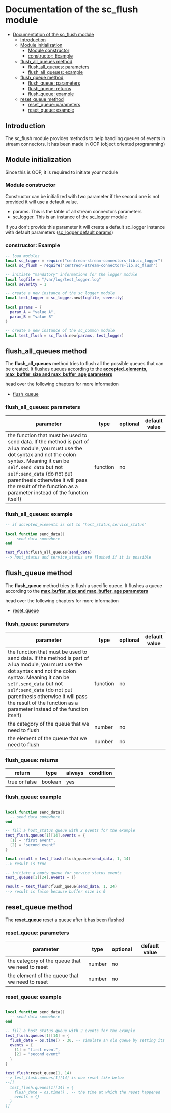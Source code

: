 # Documentation of the sc_flush module

- [Documentation of the sc_flush module](#documentation-of-the-sc_flush-module)
  - [Introduction](#introduction)
  - [Module initialization](#module-initialization)
    - [Module constructor](#module-constructor)
    - [constructor: Example](#constructor-example)
  - [flush_all_queues method](#flush_all_queues-method)
    - [flush_all_queues: parameters](#flush_all_queues-parameters)
    - [flush_all_queues: example](#flush_all_queues-example)
  - [flush_queue method](#flush_queue-method)
    - [flush_queue: parameters](#flush_queue-parameters)
    - [flush_queue: returns](#flush_queue-returns)
    - [flush_queue: example](#flush_queue-example)
  - [reset_queue method](#reset_queue-method)
    - [reset_queue: parameters](#reset_queue-parameters)
    - [reset_queue: example](#reset_queue-example)

## Introduction

The sc_flush module provides methods to help handling queues of events in stream connectors. It has been made in OOP (object oriented programming)

## Module initialization

Since this is OOP, it is required to initiate your module

### Module constructor

Constructor can be initialized with two parameter if the second one is not provided it will use a default value.

- params. This is the table of all stream connectors parameters
- sc_logger. This is an instance of the sc_logger module

If you don't provide this parameter it will create a default sc_logger instance with default parameters ([sc_logger default params](./sc_logger.md#module-initialization))

### constructor: Example

```lua
-- load modules
local sc_logger = require("centreon-stream-connectors-lib.sc_logger")
local sc_flush = require("centreon-stream-connectors-lib.sc_flush")

-- initiate "mandatory" informations for the logger module
local logfile = "/var/log/test_logger.log"
local severity = 1

-- create a new instance of the sc_logger module
local test_logger = sc_logger.new(logfile, severity)

local params = {
  param_A = "value A",
  param_B = "value B"
}

-- create a new instance of the sc_common module
local test_flush = sc_flush.new(params, test_logger)
```

## flush_all_queues method

The **flush_all_queues** method tries to flush all the possible queues that can be created. It flushes queues according to the [**accepted_elements, max_buffer_size and max_buffer_age parameters**](sc_param.md#default_parameters)

head over the following chapters for more information

- [flush_queue](#flush_queue-method)

### flush_all_queues: parameters

| parameter                                                                                                                                                                                                                                                                                                                      | type     | optional | default value |
| ------------------------------------------------------------------------------------------------------------------------------------------------------------------------------------------------------------------------------------------------------------------------------------------------------------------------------ | -------- | -------- | ------------- |
| the function that must be used to send data. If the method is part of a lua module, you must use the dot syntax and not the colon syntax. Meaning it can be `self.send_data` but not `self:send_data` (do not put parenthesis otherwise it will pass the result of the function as a parameter instead of the function itself) | function | no       |               |

### flush_all_queues: example

```lua
-- if accepted_elements is set to "host_status,service_status"

local function send_data()
  -- send data somewhere
end

test_flush:flush_all_queues(send_data) 
--> host_status and service_status are flushed if it is possible
```

## flush_queue method

The **flush_queue** method tries to flush a specific queue. It flushes a  queue according to the [**max_buffer_size and max_buffer_age parameters**](sc_param.md#default_parameters)

head over the following chapters for more information

- [reset_queue](#reset_queue-method)

### flush_queue: parameters

| parameter                                                                                                                                                                                                                                                                                                                      | type     | optional | default value |
| ------------------------------------------------------------------------------------------------------------------------------------------------------------------------------------------------------------------------------------------------------------------------------------------------------------------------------ | -------- | -------- | ------------- |
| the function that must be used to send data. If the method is part of a lua module, you must use the dot syntax and not the colon syntax. Meaning it can be `self.send_data` but not `self:send_data` (do not put parenthesis otherwise it will pass the result of the function as a parameter instead of the function itself) | function | no       |               |
| the category of the queue that we need to flush | number | no | |
| the element of the queue that we need to flush | number | no | |

### flush_queue: returns

| return        | type    | always | condition |
| ------------- | ------- | ------ | --------- |
| true or false | boolean | yes    |           |

### flush_queue: example

```lua

local function send_data()
  -- send data somewhere
end

-- fill a host_status queue with 2 events for the example
test_flush.queues[1][14].events = {
  [1] = "first event",
  [2] = "second event"
}

local result = test_flush:flush_queue(send_data, 1, 14) 
--> result is true

-- initiate a empty queue for service_status events
test_.queues[1][24].events = {}

result = test_flush:flush_queue(send_data, 1, 24)
--> result is false because buffer size is 0
```

## reset_queue method

The **reset_queue** reset a queue after it has been flushed

### reset_queue: parameters

| parameter                                                                                                                                                                                                                                                                                                                      | type     | optional | default value |
| ------------------------------------------------------------------------------------------------------------------------------------------------------------------------------------------------------------------------------------------------------------------------------------------------------------------------------ | -------- | -------- | ------------- |
| the category of the queue that we need to reset | number | no | |
| the element of the queue that we need to reset| number | no | |

### reset_queue: example

```lua

local function send_data()
  -- send data somewhere
end

-- fill a host_status queue with 2 events for the example
test_flush.queues[1][14] = {
  flush_date = os.time() - 30, -- simulate an old queue by setting its last flush date 30 seconds in the past
  events = {
    [1] = "first event",
    [2] = "second event"
  }
}

test_flush:reset_queue(1, 14) 
--> test_flush.queues[1][14] is now reset like below
--[[
  test_flush.queues[1][14] = {
    flush_date = os.time() , -- the time at which the reset happened
    events = {}
  }
]]
```
